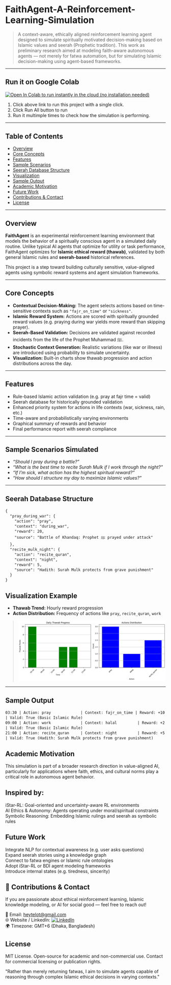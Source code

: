 # FaithAgent-A-Reinforcement-Learning-Simulation

> A context-aware, ethically aligned reinforcement learning agent designed to simulate spiritually motivated decision-making based on Islamic values and seerah (Prophetic tradition). This work as preliminary research aimed at modeling faith-aware autonomous agents — not merely for fatwa automation, but for simulating Islamic decision-making using agent-based frameworks.

---

## Run it on Google Colab
<a href="https://colab.research.google.com/drive/1CazCpZqiw5F3hOjabsA_HIqfhHxK0OEi?usp=sharing"><img src="https://colab.research.google.com/assets/colab-badge.svg" alt="Open In Colab to run instantly in the cloud (no installation needed) " style="height:28px; vertical-align:middle; margin-right:5px"></a>  
1. Click above link to run this project with a single click.  
2. Click Run All button to run
3. Run it multimple times to check how the simulation is performing.

---

## Table of Contents

- [Overview](#overview)
- [Core Concepts](#core-concepts)
- [Features](#features)
- [Sample Scenarios](#sample-scenarios-simulated)
- [Seerah Database Structure](#seerah-database-structure)
- [Visualization](#visualization-example)
- [Sample Output](#sample-output)
- [Academic Motivation](#academic-motivation)
- [Future Work](#future-work)
- [Contributions & Contact](#-contributions--contact)
- [License](#license)

---

## Overview

**FaithAgent** is an experimental reinforcement learning environment that models the behavior of a spiritually conscious agent in a simulated daily routine. Unlike typical AI agents that optimize for utility or task performance, FaithAgent optimizes for **Islamic ethical reward (thawab)**, validated by both general Islamic rules and **seerah-based** historical references.

This project is a step toward building culturally sensitive, value-aligned agents using symbolic reward systems and agent simulation frameworks.

---

## Core Concepts

- **Contextual Decision-Making:** The agent selects actions based on time-sensitive contexts such as `"fajr_on_time"` or `"sickness"`.
- **Islamic Reward System:** Actions are scored with spiritually grounded reward values (e.g. praying during war yields more reward than skipping prayer).
- **Seerah-Based Validation:** Decisions are validated against recorded incidents from the life of the Prophet Muhammad ﷺ.
- **Stochastic Context Generation:** Realistic variations (like war or illness) are introduced using probability to simulate uncertainty.
- **Visualization:** Built-in charts show thawab progression and action distributions across the day.

---

## Features

- Rule-based Islamic action validation (e.g. pray at fajr time = valid)
- Seerah database for historically grounded validation
- Enhanced priority system for actions in life contexts (war, sickness, rain, etc.)
- Time-aware and probabilistically varying environments
- Graphical summary of rewards and behavior
- Final performance report with seerah compliance

---

## Sample Scenarios Simulated

- *“Should I pray during a battle?”*
- *“What is the best time to recite Surah Mulk if I work through the night?”*
- *“If I’m sick, what action has the highest spiritual reward?”*
- *“How should I structure my day to maximize Islamic values?”*

---

## Seerah Database Structure
```
{
  "pray_during_war": {
    "action": "pray",
    "context": "during_war",
    "reward": 20,
    "source": "Battle of Khandaq: Prophet ﷺ prayed under attack"
  },
  "recite_mulk_night": {
    "action": "recite_quran",
    "context": "night",
    "reward": 5,
    "source": "Hadith: Surah Mulk protects from grave punishment"
  }
}
```

## Visualization Example

- **Thawab Trend:** Hourly reward progression  
- **Action Distribution:** Frequency of actions like `pray`, `recite_quran`, `work`

> ![Simulation Result](FaithAgent.png)

---

## Sample Output

```text
03:30 | Action: pray             | Context: fajr_on_time | Reward: +10 | Valid: True (Basic Islamic Rule)
09:00 | Action: work             | Context: halal         | Reward: +2  | Valid: True (Basic Islamic Rule)
21:00 | Action: recite_quran     | Context: night         | Reward: +5  | Valid: True (Hadith: Surah Mulk protects from grave punishment)
```

## Academic Motivation

This simulation is part of a broader research direction in value-aligned AI, particularly for applications where faith, ethics, and cultural norms play a critical role in autonomous agent behavior.

## Inspired by:

iStar-RL: Goal-oriented and uncertainty-aware RL environments  
AI Ethics & Autonomy: Agents operating under moral/spiritual constraints  
Symbolic Reasoning: Embedding Islamic rulings and seerah as symbolic rules


## Future Work

 Integrate NLP for contextual awareness (e.g. user asks questions)  
 Expand seerah stories using a knowledge graph  
 Connect to fatwa engines or Islamic rule ontologies  
 Adopt iStar-RL or BDI agent modeling frameworks  
 Introduce internal states (e.g. tiredness, sincerity)  

## 🤝 Contributions & Contact

If you are passionate about ethical reinforcement learning, Islamic knowledge modeling, or AI for social good — feel free to reach out!

📧 Email: heytelot@gmail.com  
🌐 Website / LinkedIn: <a href="https://www.linkedin.com/in/mosfaiulalam/">
  <img src="https://img.shields.io/badge/Connect%20on%20LinkedIn-Mosfaiul%20Alam-blue?style=for-the-badge&logo=linkedin" alt="LinkedIn" width="250"/>
</a>  
🌍 Timezone: GMT+6 (Dhaka, Bangladesh)  

## License

MIT License.
Open-source for academic and non-commercial use. Contact for commercial licensing or publication rights.

"Rather than merely returning fatwas, I aim to simulate agents capable of reasoning through complex Islamic ethical decisions in varying contexts."
